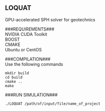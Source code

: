 ## LOQUAT
GPU-accelerated SPH solver for geotechnics

###REQUIREMENTS###<br />
NVIDIA CUDA Toolkit<br />
BOOST<br />
CMAKE<br />
Ubuntu or CentOS<br />

###COMPILATION###<br />
Use the following commands
```
mkdir build
cd build
cmake ..
make
```

###RUN SIMULATION###
```
./LOQUAT /path/of/input/file/name_of_project
```
